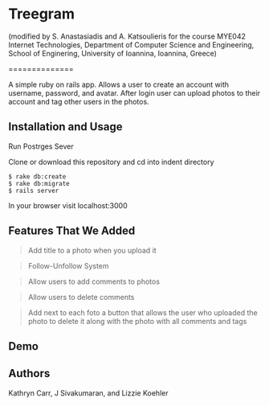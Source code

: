 # Treegram

(modified by S. Anastasiadis and A. Katsoulieris for the course MYE042 Internet Technologies, Department of Computer Science and Engineering, School of Enginering, University of Ioannina, Ioannina, Greece)

==============

A simple ruby on rails app. Allows a user to create an account with username, password, and avatar. After login user can upload photos to their account and tag other users in the photos.

Installation and Usage
------------
Run Postrges Sever

Clone or download this repository and cd into indent directory

```
$ rake db:create
$ rake db:migrate
$ rails server
```
In your browser visit localhost:3000


Features That We Added
-------
> Add title to a photo when you upload it
 
> Follow-Unfollow System

> Allow users to add comments to photos

> Allow users to delete comments

> Add next to each foto a button that allows the user who uploaded the photo to delete it along with the photo with all comments and tags

Demo
------








Authors
------

Kathryn Carr, J Sivakumaran, and Lizzie Koehler




